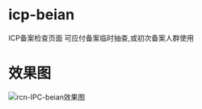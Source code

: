 # icp-beian
ICP备案检查页面
可应付备案临时抽查,或初次备案人群使用
# 效果图
<img src="https://jsd.cdn.zzko.cn/gh/rcnink/rcn-images-hosting@main/images/rcn-IPC-beian效果图.7d25vsax5200.webp" alt="rcn-IPC-beian效果图" />
